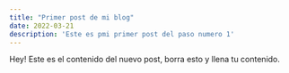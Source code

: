 ```yaml
---
title: "Primer post de mi blog"
date: 2022-03-21
description: 'Este es pmi primer post del paso numero 1'
---
```


Hey! Este es el contenido del nuevo post, borra esto y llena tu contenido.
